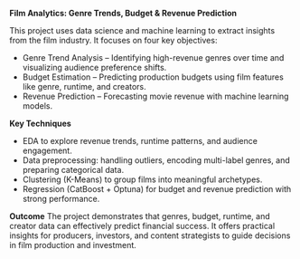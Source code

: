 **Film Analytics: Genre Trends, Budget & Revenue Prediction**

This project uses data science and machine learning to extract insights from the film industry. It focuses on four key objectives:
- Genre Trend Analysis – Identifying high-revenue genres over time and visualizing audience preference shifts.
- Budget Estimation – Predicting production budgets using film features like genre, runtime, and creators.
- Revenue Prediction – Forecasting movie revenue with machine learning models.

**Key Techniques**
- EDA to explore revenue trends, runtime patterns, and audience engagement.
- Data preprocessing: handling outliers, encoding multi-label genres, and preparing categorical data.
- Clustering (K-Means) to group films into meaningful archetypes.
- Regression (CatBoost + Optuna) for budget and revenue prediction with strong performance.

**Outcome**
The project demonstrates that genres, budget, runtime, and creator data can effectively predict financial success. It offers practical insights for producers, investors, and content strategists to guide decisions in film production and investment.
